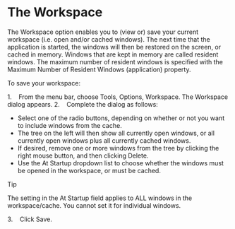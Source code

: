 # The Workspace

The Workspace option enables you to (view or) save your current workspace (i.e. open and/or cached windows). The next time that the application is started, the windows will then be restored on the screen, or cached in memory. Windows that are kept in memory are called resident windows. The maximum number of resident windows is specified with the Maximum Number of Resident Windows (application) property.


To save your workspace:


1.    From the menu bar, choose Tools, Options, Workspace. The Workspace dialog appears.
2.    Complete the dialog as follows:

- Select one of the radio buttons, depending on whether or not you want to include windows from the cache.
- The tree on the left will then show all currently open windows, or all currently open windows plus all currently cached windows.
- If desired, remove one or more windows from the tree by clicking the right mouse button, and then clicking Delete.
- Use the At Startup dropdown list to choose whether the windows must be opened in the workspace, or must be cached.

> [!TIP]
> The setting in the At Startup field applies to ALL windows in the workspace/cache. You cannot set it for individual windows.


3.    Click Save.